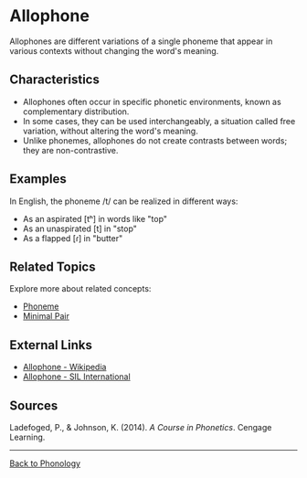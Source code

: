 # Allophone

Allophones are different variations of a single phoneme that appear in various contexts without changing the word's meaning.

## Characteristics

- Allophones often occur in specific phonetic environments, known as complementary distribution.
- In some cases, they can be used interchangeably, a situation called free variation, without altering the word's meaning.
- Unlike phonemes, allophones do not create contrasts between words; they are non-contrastive.

## Examples

In English, the phoneme /t/ can be realized in different ways:

- As an aspirated [tʰ] in words like "top"
- As an unaspirated [t] in "stop"
- As a flapped [ɾ] in "butter"

## Related Topics

Explore more about related concepts:

- [Phoneme](Phoneme.md)
- [Minimal Pair](Minimal-Pair.md)

## External Links

- [Allophone - Wikipedia](https://en.wikipedia.org/wiki/Allophone)
- [Allophone - SIL International](https://glossary.sil.org/term/allophone)

## Sources

Ladefoged, P., & Johnson, K. (2014). *A Course in Phonetics*. Cengage Learning.

---

[Back to Phonology](../README.md)
